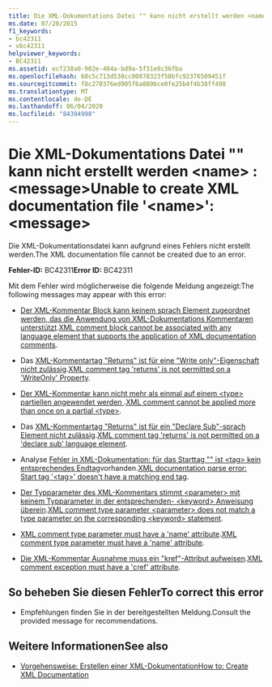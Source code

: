 ```yaml
---
title: Die XML-Dokumentations Datei "" kann nicht erstellt werden <name> :<message>
ms.date: 07/20/2015
f1_keywords:
- bc42311
- vbc42311
helpviewer_keywords:
- BC42311
ms.assetid: ecf238a0-902e-404a-bd9a-5f31e0c36fba
ms.openlocfilehash: 68c5c713d538cc00878323f58bfc92376509451f
ms.sourcegitcommit: f8c270376ed905f6a8896ce0fe25b4f4b38ff498
ms.translationtype: MT
ms.contentlocale: de-DE
ms.lasthandoff: 06/04/2020
ms.locfileid: "84394998"
---
```

# <a name="unable-to-create-xml-documentation-file-name-message"></a><span data-ttu-id="a2496-102">Die XML-Dokumentations Datei "" kann nicht erstellt werden \<name> :\<message></span><span class="sxs-lookup"><span data-stu-id="a2496-102">Unable to create XML documentation file '\<name>': \<message></span></span>
<span data-ttu-id="a2496-103">Die XML-Dokumentationsdatei kann aufgrund eines Fehlers nicht erstellt werden.</span><span class="sxs-lookup"><span data-stu-id="a2496-103">The XML documentation file cannot be created due to an error.</span></span>  
  
 <span data-ttu-id="a2496-104">**Fehler-ID:** BC42311</span><span class="sxs-lookup"><span data-stu-id="a2496-104">**Error ID:** BC42311</span></span>  
  
 <span data-ttu-id="a2496-105">Mit dem Fehler wird möglicherweise die folgende Meldung angezeigt:</span><span class="sxs-lookup"><span data-stu-id="a2496-105">The following messages may appear with this error:</span></span>  
  
- <span data-ttu-id="a2496-106">[Der XML-Kommentar Block kann keinem sprach Element zugeordnet werden, das die Anwendung von XML-Dokumentations Kommentaren unterstützt](bc42312.md).</span><span class="sxs-lookup"><span data-stu-id="a2496-106">[XML comment block cannot be associated with any language element that supports the application of XML documentation comments](bc42312.md).</span></span>  
  
- <span data-ttu-id="a2496-107">Das [XML-Kommentartag "Returns" ist für eine "Write only"-Eigenschaft nicht zulässig](bc42313.md).</span><span class="sxs-lookup"><span data-stu-id="a2496-107">[XML comment tag 'returns' is not permitted on a 'WriteOnly' Property](bc42313.md).</span></span>  
  
- <span data-ttu-id="a2496-108">[Der XML-Kommentar kann nicht mehr als einmal auf einem \<type> partiellen angewendet werden ](bc42314.md).</span><span class="sxs-lookup"><span data-stu-id="a2496-108">[XML comment cannot be applied more than once on a partial \<type>](bc42314.md).</span></span>  
  
- <span data-ttu-id="a2496-109">Das [XML-Kommentartag "Returns" ist für ein "Declare Sub"-sprach Element nicht zulässig](bc42315.md).</span><span class="sxs-lookup"><span data-stu-id="a2496-109">[XML comment tag 'returns' is not permitted on a 'declare sub' language element](bc42315.md).</span></span>  
  
- <span data-ttu-id="a2496-110">Analyse [Fehler in XML-Dokumentation: für das Starttag "" ist \<tag> kein entsprechendes Endtag](bc42316.md)vorhanden.</span><span class="sxs-lookup"><span data-stu-id="a2496-110">[XML documentation parse error: Start tag '\<tag>' doesn't have a matching end tag](bc42316.md).</span></span>  
  
- <span data-ttu-id="a2496-111">[Der Typparameter des XML-Kommentars stimmt \<parameter> mit keinem Typparameter in der entsprechenden- \<keyword> Anweisung überein](bc42317.md).</span><span class="sxs-lookup"><span data-stu-id="a2496-111">[XML comment type parameter \<parameter> does not match a type parameter on the corresponding \<keyword> statement](bc42317.md).</span></span>  
  
- <span data-ttu-id="a2496-112">[XML comment type parameter must have a 'name' attribute](bc42318.md).</span><span class="sxs-lookup"><span data-stu-id="a2496-112">[XML comment type parameter must have a 'name' attribute](bc42318.md).</span></span>  
  
- <span data-ttu-id="a2496-113">[Die XML-Kommentar Ausnahme muss ein "kref"-Attribut aufweisen](../language-reference/error-messages/xml-comment-exception-must-have-a-cref-attribute.md).</span><span class="sxs-lookup"><span data-stu-id="a2496-113">[XML comment exception must have a 'cref' attribute](../language-reference/error-messages/xml-comment-exception-must-have-a-cref-attribute.md).</span></span>  
  
## <a name="to-correct-this-error"></a><span data-ttu-id="a2496-114">So beheben Sie diesen Fehler</span><span class="sxs-lookup"><span data-stu-id="a2496-114">To correct this error</span></span>  
  
- <span data-ttu-id="a2496-115">Empfehlungen finden Sie in der bereitgestellten Meldung.</span><span class="sxs-lookup"><span data-stu-id="a2496-115">Consult the provided message for recommendations.</span></span>  
  
## <a name="see-also"></a><span data-ttu-id="a2496-116">Weitere Informationen</span><span class="sxs-lookup"><span data-stu-id="a2496-116">See also</span></span>

- [<span data-ttu-id="a2496-117">Vorgehensweise: Erstellen einer XML-Dokumentation</span><span class="sxs-lookup"><span data-stu-id="a2496-117">How to: Create XML Documentation</span></span>](../programming-guide/program-structure/how-to-create-xml-documentation.md)
